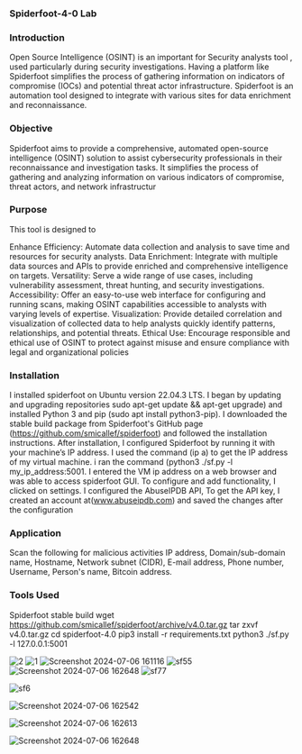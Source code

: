 ### Spiderfoot-4-0  Lab

### Introduction 
Open Source Intelligence (OSINT) is an important for Security analysts tool , used particularly during security investigations. Having a  platform like Spiderfoot simplifies the process of gathering information on indicators of compromise (IOCs) and potential threat actor infrastructure. Spiderfoot is an automation tool designed to integrate with various sites for data enrichment and reconnaissance.

### Objective
Spiderfoot aims to provide a comprehensive, automated open-source intelligence (OSINT) solution to assist cybersecurity professionals in their reconnaissance and investigation tasks. It simplifies the process of gathering and analyzing information on various indicators of compromise, threat actors, and network infrastructur

### Purpose
This tool is designed to

 Enhance Efficiency: Automate data collection and analysis to save time and resources for security analysts.
Data Enrichment: Integrate with multiple data sources and APIs to provide enriched and comprehensive intelligence on targets.
Versatility: Serve a wide range of use cases, including vulnerability assessment, threat hunting, and security investigations.
Accessibility: Offer an easy-to-use web interface for configuring and running scans, making OSINT capabilities accessible to analysts with varying levels of expertise.
Visualization: Provide detailed correlation and visualization of collected data to help analysts quickly identify patterns, relationships, and potential threats.
Ethical Use: Encourage responsible and ethical use of OSINT to protect against misuse and ensure compliance with legal and organizational policies


### Installation
I installed spiderfoot on Ubuntu version 22.04.3 LTS. I began by updating and upgrading repositories sudo apt-get update && apt-get upgrade) and installed Python 3 and pip (sudo apt install python3-pip). I downloaded the stable build package from Spiderfoot's GitHub page (https://github.com/smicallef/spiderfoot) and followed the installation instructions. After installation,  I configured Spiderfoot by running it with your machine’s IP address. I used the command (ip a) to get the IP address of my virtual machine. i ran the command (python3 ./sf.py -l my_ip_address:5001. I entered the VM ip address on a web browser and was able to access spiderfoot GUI. To configure and add functionality, I clicked on settings. I configured the AbuseIPDB API, To get the API key, I created an account at(www.abuseipdb.com) and saved the changes after the configuration

### Application
Scan the following for malicious activities
IP address,
Domain/sub-domain name,
Hostname,
Network subnet (CIDR),
E-mail address,
Phone number,
Username,
Person's name,
Bitcoin address.

### Tools Used
Spiderfoot stable build
 wget https://github.com/smicallef/spiderfoot/archive/v4.0.tar.gz
 tar zxvf v4.0.tar.gz
 cd spiderfoot-4.0
 pip3 install -r requirements.txt
 python3 ./sf.py -l 127.0.0.1:5001


 
![2](https://github.com/albertakhim/Spiderfoot-Lab/assets/174826500/759fae05-f2af-4a91-b254-7a051826f3a2)
![1](https://github.com/albertakhim/Spiderfoot-Lab/assets/174826500/a0d5c532-9a1a-4079-b9b5-1464f2441d8b)
 ![Screenshot 2024-07-06 161116](https://github.com/albertakhim/Spiderfoot-Lab/assets/174826500/4b67bf45-c944-49e2-a878-c8a2fa0eca30)
![sf55](https://github.com/albertakhim/Spiderfoot-Lab/assets/174826500/f728adb9-7579-4430-98eb-d5405a2e1440)
![Screenshot 2024-07-06 162648](https://github.com/albertakhim/Spiderfoot-Lab/assets/174826500/7eecfd89-a639-4a9e-b03f-6d9418947089)
![sf77](https://github.com/albertakhim/Spiderfoot-Lab/assets/174826500/fef69c57-1fa5-4711-8cb4-e0ca8d3cefee)

![sf6](https://github.com/albertakhim/Spiderfoot-Lab/assets/174826500/936fdc41-8094-4e36-a3e0-424532a946d5)

 

 ![Screenshot 2024-07-06 162542](https://github.com/albertakhim/Spiderfoot-Lab/assets/174826500/5c3b8748-baa4-41de-9719-0bf39cfa8228)
 
![Screenshot 2024-07-06 162613](https://github.com/albertakhim/Spiderfoot-Lab/assets/174826500/f1a38912-b32f-46cb-af47-a5cbc216febd)

![Screenshot 2024-07-06 162648](https://github.com/albertakhim/Spiderfoot-Lab/assets/174826500/6c75c5e3-c5a8-4674-89fc-7a9a7e3bb565)
